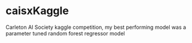 # caisxKaggle
Carleton AI Society kaggle competition, my best performing model was a parameter tuned random forest regressor model 

